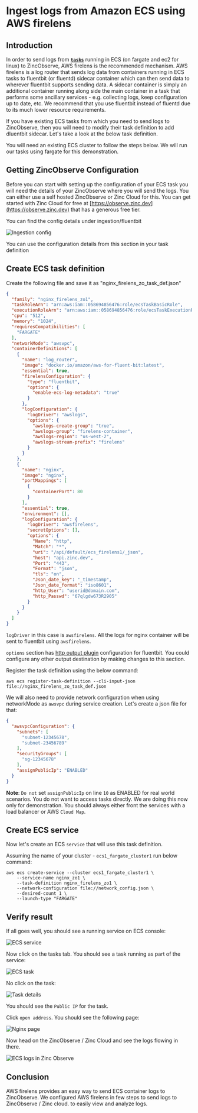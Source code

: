 # Ingest logs from Amazon ECS using AWS firelens

## Introduction

In order to send logs from [**`tasks`**](## "An `ECS task` is a collection of on or more containers running as a single unit in ECS. If you are from a kubernetes background then an ECS task is equivalent to a pod") running in ECS (on fargate and ec2 for linux) to ZincObserve, AWS firelens is the recommended mechanism. AWS firelens is a log router that sends log data from containers running in ECS tasks to fluentbit (or fluentd) sidecar container which can then send data to wherever fluentbit supports sending data.  A sidecar container is simply an additional container running along side the main container in a task that performs some ancillary services - e.g. collecting logs, keep configuration up to date, etc. We recommend that you use fluentbit instead of fluentd due to its much lower resource requirements.

If you have existing ECS tasks from which you need to send logs to ZincObserve, then you will need to modify their task definition to add dluentbit sidecar. Let's take a look at the below task definition.

You will need an existing ECS cluster to follow the steps below. We will run our tasks using fargate for this demonstration.

## Getting ZincObserve Configuration

Before you can start with setting up the configuration of your ECS task you will need the details of your ZincObserve where you will send the logs. You can either use a self hosted ZincObserve or Zinc Cloud for this. You can get started with Zinc Cloud for free at [https://observe.zinc.dev](https://observe.zinc.dev) that has a generous free tier.

You can find the config details under ingestion/fluentbit

![Ingestion config](./images/firelens/ingestion_config.png)

You can use the configuration details from this section in your task definition

## Create ECS task definition

Create the following file and save it as "nginx_firelens_zo_task_def.json"

```json title="ECS task definition - nginx_firelens_zo_task_def.json" linenums="1" hl_lines="4 27 46-56"
{
  "family": "nginx_firelens_zo1",
  "taskRoleArn": "arn:aws:iam::058694856476:role/ecsTaskBasicRole",
  "executionRoleArn": "arn:aws:iam::058694856476:role/ecsTaskExecutionRole",
  "cpu": "512",
  "memory": "1024",
  "requiresCompatibilities": [
    "FARGATE"
  ],
  "networkMode": "awsvpc",
  "containerDefinitions": [
    {
      "name": "log_router",
      "image": "docker.io/amazon/aws-for-fluent-bit:latest",
      "essential": true,
      "firelensConfiguration": {
        "type": "fluentbit",
        "options": {
          "enable-ecs-log-metadata": "true"
        }
      },
      "logConfiguration": {
        "logDriver": "awslogs",
        "options": {
          "awslogs-create-group": "true",
          "awslogs-group": "firelens-container",
          "awslogs-region": "us-west-2",
          "awslogs-stream-prefix": "firelens"
        }
      }
    },
    {
      "name": "nginx",
      "image": "nginx",
      "portMappings": [
        {
          "containerPort": 80
        }
      ],
      "essential": true,
      "environment": [],
      "logConfiguration": {
        "logDriver": "awsfirelens",
        "secretOptions": [],
        "options": {
          "Name": "http",
          "Match": "*",
          "uri": "/api/default/ecs_firelens1/_json",
          "host": "api.zinc.dev",
          "Port": "443",
          "Format": "json",
          "tls": "on",
          "Json_date_key": "_timestamp",
          "Json_date_format": "iso8601",
          "http_User": "userid@domain.com",
          "http_Passwd": "67qlgdw673R2905"
        }
      }
    }
  ]
}
```

`logDriver` in this case is `awsfirelens`. All the logs for nginx container will be sent to fluentbit using `awsfirelens`.

`options` section has [http output plugin](https://docs.fluentbit.io/manual/pipeline/outputs/http) configuration for fluentbit. You could configure any other output destination by making changes to this section.


Register the task definition using the below command:

```shell
aws ecs register-task-definition --cli-input-json file://nginx_firelens_zo_task_def.json
```


We will also need to provide network configuration when using networkMode as `awsvpc` during service creation. Let's create a json file for that:

```json title="Network configuration - network_config.json" linenums="1" hl_lines="10"
{
  "awsvpcConfiguration": {
    "subnets": [
      "subnet-12345678",
      "subnet-23456789"
    ],
    "securityGroups": [
      "sg-12345678"
    ],
    "assignPublicIp": "ENABLED"
  }
}
```

**Note**: `Do not` set `assignPublicIp` on line `10` as ENABLED for real world scenarios. You do not want to access tasks directly. We are doing this now only for demonstration. You should always either front the services with a load balancer or AWS `Cloud Map`.


## Create ECS service

Now let's create an ECS `service` that will use this task definition. 

Assuming the name of your cluster - `ecs1_fargate_cluster1` run below command:

```shell
aws ecs create-service --cluster ecs1_fargate_cluster1 \
    --service-name nginx_zo1 \
    --task-definition nginx_firelens_zo1 \
    --network-configuration file://network_config.json \
    --desired-count 1 \
    --launch-type "FARGATE"
```

## Verify result

If all goes well, you should see a running service on ECS console:

![ECS service](./images/firelens/optimized/ecs_service.png)

Now click on the tasks tab. You should see a task running as part of the service:

![ECS task](./images/firelens/ecs_task.png)

No click on the task:

![ Task details](./images/firelens/task_details.png)


You should see the `Public IP` for the task.

Click `open address`. You should see the following page:

![Nginx page](./images/firelens/nginx.png)


Now head on the ZincObserve / Zinc Cloud and see the logs flowing in there.

![ECS logs in Zinc Observe](./images/firelens/zo_logs.png)

## Conclusion

AWS firelens provides an easy way to send ECS container logs to ZincObserve. We configured AWS firelens in few steps to send logs to ZincObserve / Zinc cloud. to easily view and analyze logs.

